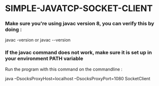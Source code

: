 <h1> SIMPLE-JAVATCP-SOCKET-CLIENT </h1>

<h3>Make sure you're using javac version 8, you can verify this by doing :</h3>

<p>javac -version or javac --version</p>
  
  
<h3>If the javac command does not work, make sure it is set up in your environment PATH variable</h3>

Run the program with this command on the commandline :

java –DsocksProxyHost=localhost –DsocksProxyPort=1080 SocketClient
